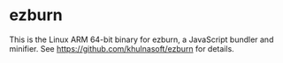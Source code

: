 # ezburn

This is the Linux ARM 64-bit binary for ezburn, a JavaScript bundler and minifier. See https://github.com/khulnasoft/ezburn for details.
